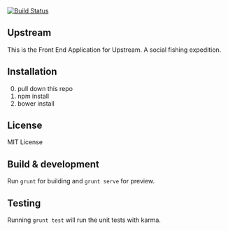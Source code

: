 [![Build Status](https://travis-ci.org/zwernberg/upstream-frontend.png)](https://travis-ci.org/zwernberg/upstream-frontend)

## Upstream

This is the Front End Application for Upstream. A social fishing expedition.


## Installation

0. pull down this repo
1. npm install
2. bower install



## License

MIT License

## Build & development

Run `grunt` for building and `grunt serve` for preview.

## Testing

Running `grunt test` will run the unit tests with karma.

